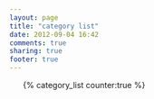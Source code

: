 ```yaml
---
layout: page
title: "category list"
date: 2012-09-04 16:42
comments: true
sharing: true
footer: true
---
```


<section>
<ul id="category-list">{% category_list counter:true %}</ul>
</section>
